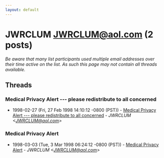 ```yaml
---
layout: default
---
```


# JWRCLUM <JWRCLUM@aol.com> (2 posts)

_Be aware that many list participants used multiple email addresses over their time active on the list. As such this page may not contain all threads available._

## Threads

### Medical Privacy Alert  ---  please redistribute to all concerned
+ 1998-02-27 (Fri, 27 Feb 1998 14:10:12 -0800 (PST)) - [Medical Privacy Alert  ---  please redistribute to all concerned](/archive/1998/02/425586d5c5119a9d2a48549bfe1bfac533804e5519966a0da0dcdf5ebb843511) - _JWRCLUM \<JWRCLUM@aol.com\>_

### Medical Privacy Alert
+ 1998-03-03 (Tue, 3 Mar 1998 06:24:12 -0800 (PST)) - [Medical Privacy Alert](/archive/1998/03/faaec2ed26478dba054f5d8ad2653b92e5d96c189f6a3926cf14792f1abc8972) - _JWRCLUM \<JWRCLUM@aol.com\>_

